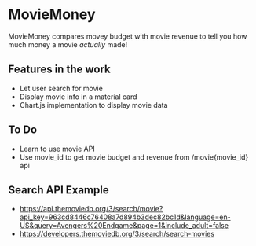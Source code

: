 # MovieMoney

MovieMoney compares movey budget with movie revenue to tell you how much money a movie *actually* made! 

## Features in the work

  - Let user search for movie
  - Display movie info in a material card 
  - Chart.js implementation to display movie data

## To Do

  - Learn to use movie API
  - Use movie_id to get movie budget and revenue from /movie{movie_id} api 


## Search API Example
  - https://api.themoviedb.org/3/search/movie?api_key=963cd8446c76408a7d894b3dec82bc1d&language=en-US&query=Avengers%20Endgame&page=1&include_adult=false
  - https://developers.themoviedb.org/3/search/search-movies


